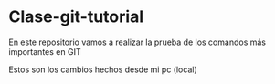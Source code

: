 # Clase-git-tutorial
En este repositorio vamos a realizar la prueba de los comandos más importantes en GIT

Estos son los cambios hechos desde mi pc (local)

